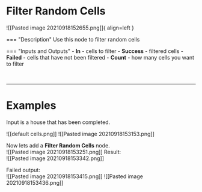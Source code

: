 # **Filter Random Cells**

![[Pasted image 20210918152655.png]]{ align=left }  

=== "Description"
	Use this node to filter random cells  
	
=== "Inputs and Outputs"
	- **In** - cells to filter
	- **Success** - filtered cells
	- **Failed** - сells that have not been filtered 
	- **Count** - how many cells you want to filter

<br />

--------

# Examples
Input is a house that has been completed.  

![[default cells.png]]
![[Pasted image 20210918153153.png]]

Now lets add a **Filter Random Cells** node.  
![[Pasted image 20210918153251.png]]
Result:   
![[Pasted image 20210918153342.png]]

Failed output:  
![[Pasted image 20210918153415.png]]
![[Pasted image 20210918153436.png]]
